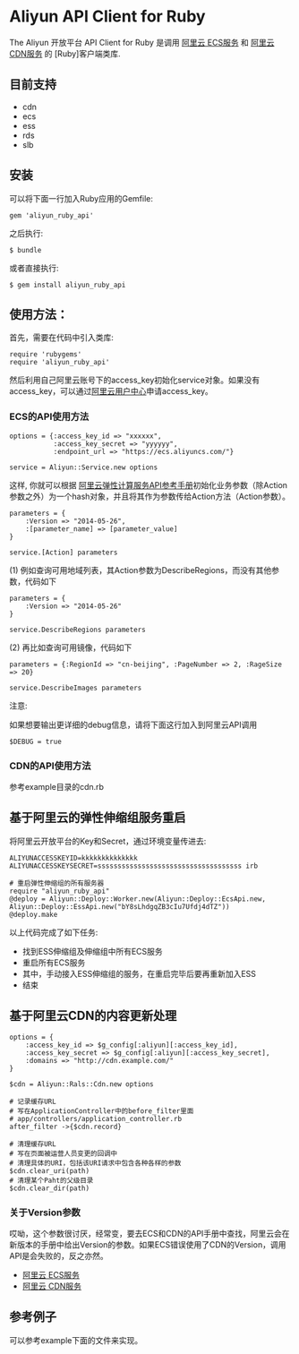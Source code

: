 # Aliyun API Client for Ruby


The Aliyun 开放平台 API Client for Ruby 是调用 [阿里云 ECS服务](http://aliyunecs.oss.aliyuncs.com/ECS-API-Reference%202014-05-26.pdf?spm=5176.7150518.1996836753.5.9U0YcN&file=ECS-API-Reference%202014-05-26.pdf) 和 [阿里云 CDN服务](http://imgs-storage.cdn.aliyuncs.com/help/oss/oss%20api%2020140828.pdf?spm=5176.7150518.1996836753.5.OT7PX3&file=oss%20api%2020140828.pdf) 的 [Ruby]客户端类库.

## 目前支持

- cdn
- ecs
- ess
- rds
- slb

## 安装

可以将下面一行加入Ruby应用的Gemfile:

    gem 'aliyun_ruby_api'

之后执行:

    $ bundle

或者直接执行:

    $ gem install aliyun_ruby_api

## 使用方法：

首先，需要在代码中引入类库:

```
require 'rubygems'
require 'aliyun_ruby_api'
```

然后利用自己阿里云账号下的access_key初始化service对象。如果没有access_key，可以通过[阿里云用户中心](https://i.aliyun.com/access_key/)申请access_key。

### ECS的API使用方法

```
options = {:access_key_id => "xxxxxx", 
           :access_key_secret => "yyyyyy", 
           :endpoint_url => "https://ecs.aliyuncs.com/"}

service = Aliyun::Service.new options
```

这样, 你就可以根据 [阿里云弹性计算服务API参考手册](http://help.aliyun.com/view/11108189_13730407.html)初始化业务参数（除Action参数之外）为一个hash对象，并且将其作为参数传给Action方法（Action参数）。

```
parameters = {
    :Version => "2014-05-26",
    :[parameter_name] => [parameter_value]
}

service.[Action] parameters
```

(1) 例如查询可用地域列表，其Action参数为DescribeRegions，而没有其他参数，代码如下

```
parameters = {
    :Version => "2014-05-26"
}

service.DescribeRegions parameters
```

(2) 再比如查询可用镜像，代码如下

```
parameters = {:RegionId => "cn-beijing", :PageNumber => 2, :RageSize => 20}

service.DescribeImages parameters
```

注意:

如果想要输出更详细的debug信息，请将下面这行加入到阿里云API调用

```
$DEBUG = true

```

### CDN的API使用方法

参考example目录的cdn.rb

## 基于阿里云的弹性伸缩组服务重启

将阿里云开放平台的Key和Secret，通过环境变量传进去:

`ALIYUNACCESSKEYID=kkkkkkkkkkkkkk ALIYUNACCESSKEYSECRET=ssssssssssssssssssssssssssssssssssss irb`

    # 重启弹性伸缩组的所有服务器
    require "aliyun_ruby_api"
    @deploy = Aliyun::Deploy::Worker.new(Aliyun::Deploy::EcsApi.new, Aliyun::Deploy::EssApi.new("bY8sLhdgqZB3cIu7Ufdj4dTZ"))
    @deploy.make

以上代码完成了如下任务:
- 找到ESS伸缩组及伸缩组中所有ECS服务
- 重启所有ECS服务
- 其中，手动接入ESS伸缩组的服务，在重启完毕后要再重新加入ESS
- 结束

## 基于阿里云CDN的内容更新处理

    options = {
        :access_key_id => $g_config[:aliyun][:access_key_id],
        :access_key_secret => $g_config[:aliyun][:access_key_secret],
        :domains => "http://cdn.example.com/"
    }

    $cdn = Aliyun::Rals::Cdn.new options

    # 记录缓存URL
    # 写在ApplicationController中的before_filter里面
    # app/controllers/application_controller.rb 
    after_filter ->{$cdn.record}

    # 清理缓存URL
    # 写在页面被运营人员变更的回调中
    # 清理具体的URI，包括该URI请求中包含各种各样的参数
    $cdn.clear_uri(path)
    # 清理某个Paht的父级目录
    $cdn.clear_dir(path)

### 关于Version参数

哎呦，这个参数很讨厌，经常变，要去ECS和CDN的API手册中查找，阿里云会在新版本的手册中给出Version的参数。如果ECS错误使用了CDN的Version，调用API是会失败的，反之亦然。

- [阿里云 ECS服务](http://aliyunecs.oss.aliyuncs.com/ECS-API-Reference%202014-05-26.pdf?spm=5176.7150518.1996836753.5.9U0YcN&file=ECS-API-Reference%202014-05-26.pdf)
- [阿里云 CDN服务](http://imgs-storage.cdn.aliyuncs.com/help/oss/oss%20api%2020140828.pdf?spm=5176.7150518.1996836753.5.OT7PX3&file=oss%20api%2020140828.pdf)

## 参考例子

可以参考example下面的文件来实现。
